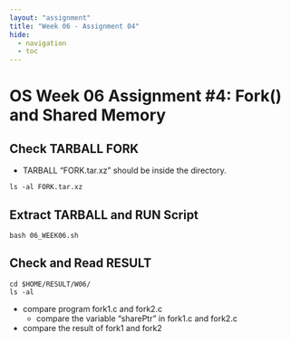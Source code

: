 ```yaml
---
layout: "assignment"
title: "Week 06 - Assignment 04" 
hide:
  - navigation
  - toc
---
```


# OS Week 06 Assignment #4: Fork() and Shared Memory

## Check TARBALL FORK

- TARBALL “FORK.tar.xz” should be inside the directory.

```
ls -al FORK.tar.xz
```

## Extract TARBALL and RUN Script

```
bash 06_WEEK06.sh
```

## Check and Read RESULT

```
cd $HOME/RESULT/W06/
ls -al
```

- compare program fork1.c and fork2.c
    - compare the variable “sharePtr” in fork1.c and fork2.c
- compare the result of fork1 and fork2